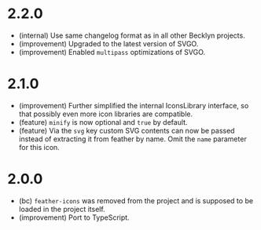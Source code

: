 2.2.0
=====

*   (internal) Use same changelog format as in all other Becklyn projects.
*   (improvement) Upgraded to the latest version of SVGO.
*   (improvement) Enabled `multipass` optimizations of SVGO.


2.1.0
=====

*   (improvement) Further simplified the internal IconsLibrary interface, so that possibly even more icon libraries are compatible.
*   (feature) `minify` is now optional and `true` by default.
*   (feature) Via the `svg` key custom SVG contents can now be passed instead of extracting it from feather by name. Omit the `name` parameter for this icon.


2.0.0
=====

*   (bc) `feather-icons` was removed from the project and is supposed to be loaded in the project itself.
*   (improvement) Port to TypeScript.

